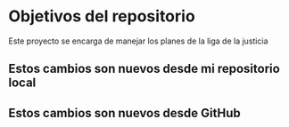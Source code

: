 # Objetivos del repositorio

Este proyecto se encarga de manejar los planes de la liga de la justicia

## Estos cambios son nuevos desde mi repositorio local
## Estos cambios son nuevos desde GitHub
